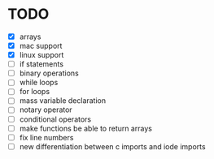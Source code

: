 # TODO

- [x] arrays
- [x] mac support
- [x] linux support
- [ ] if statements
- [ ] binary operations
- [ ] while loops
- [ ] for loops
- [ ] mass variable declaration
- [ ] notary operator
- [ ] conditional operators
- [ ] make functions be able to return arrays
- [ ] fix line numbers
- [ ] new differentiation between c imports and iode imports

